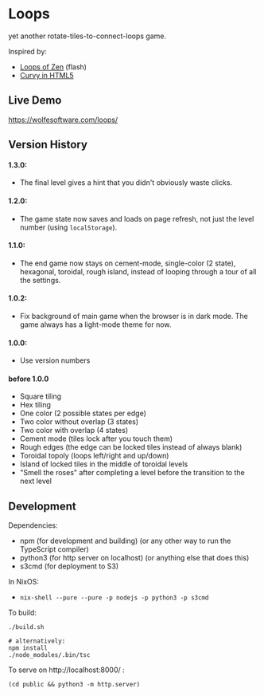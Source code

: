 # Loops

yet another rotate-tiles-to-connect-loops game.

Inspired by:

 * [Loops of Zen](https://www.kongregate.com/games/ahnt/loops-of-zen) (flash)
 * [Curvy in HTML5](http://www.flaminglunchbox.net/curvy)

## Live Demo

https://wolfesoftware.com/loops/

## Version History

#### 1.3.0:
 * The final level gives a hint that you didn't
   obviously waste clicks.

#### 1.2.0:
 * The game state now saves and loads on page refresh,
   not just the level number (using `localStorage`).

#### 1.1.0:
 * The end game now stays on cement-mode, single-color (2 state), hexagonal, toroidal, rough island,
   instead of looping through a tour of all the settings.

#### 1.0.2:
 * Fix background of main game when the browser is in dark mode.
   The game always has a light-mode theme for now.

#### 1.0.0:
 * Use version numbers

#### before 1.0.0
 * Square tiling
 * Hex tiling
 * One color (2 possible states per edge)
 * Two color without overlap (3 states)
 * Two color with overlap (4 states)
 * Cement mode (tiles lock after you touch them)
 * Rough edges (the edge can be locked tiles instead of always blank)
 * Toroidal topoly (loops left/right and up/down)
 * Island of locked tiles in the middle of toroidal levels
 * "Smell the roses" after completing a level before the transition to the next level

## Development

Dependencies:

* npm (for development and building) (or any other way to run the TypeScript compiler)
* python3 (for http server on localhost) (or anything else that does this)
* s3cmd (for deployment to S3)

In NixOS:

* `nix-shell --pure --pure -p nodejs -p python3 -p s3cmd`

To build:

```
./build.sh

# alternatively:
npm install
./node_modules/.bin/tsc
```

To serve on http://localhost:8000/ :

```
(cd public && python3 -m http.server)
```
